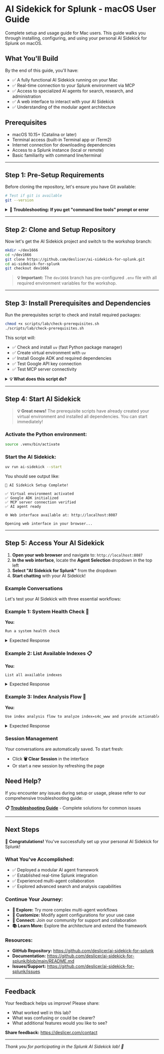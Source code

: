 # AI Sidekick for Splunk - macOS User Guide

Complete setup and usage guide for Mac users. This guide walks you through installing, configuring, and using your personal AI Sidekick for Splunk on macOS.

## What You'll Build

By the end of this guide, you'll have:
- ✅ A fully functional AI Sidekick running on your Mac
- ✅ Real-time connection to your Splunk environment via MCP
- ✅ Access to specialized AI agents for search, research, and administration
- ✅ A web interface to interact with your AI Sidekick
- ✅ Understanding of the modular agent architecture

## Prerequisites

- macOS 10.15+ (Catalina or later)
- Terminal access (built-in Terminal app or iTerm2)
- Internet connection for downloading dependencies
- Access to a Splunk instance (local or remote)
- Basic familiarity with command line/terminal

---

## Step 1: Pre-Setup Requirements

Before cloning the repository, let's ensure you have Git available:

```bash
# Test if git is available
git --version
```

<details>
<summary><strong>🔧 Troubleshooting: If you get "command line tools" prompt or error</strong></summary>

If you see a popup asking to install Command Line Tools or get an error like "xcrun: error: invalid active developer path", follow these steps:

1. **Install Xcode Command Line Tools:**
   ```bash
   xcode-select --install
   ```

2. **Wait for installation to complete** (this may take several minutes)

3. **Verify installation:**
   ```bash
   xcode-select -p
   ```
   You should see: `/Applications/Xcode.app/Contents/Developer` or `/Library/Developer/CommandLineTools`

4. **Test Git again:**
   ```bash
   git --version
   ```
   You should see something like: `git version 2.39.3 (Apple Git-145)`

5. **If still having issues, try:**
   ```bash
   sudo xcode-select --reset
   xcode-select --install
   ```

</details>

---

## Step 2: Clone and Setup Repository

Now let's get the AI Sidekick project and switch to the workshop branch:

```bash
mkdir ~/dev1666
cd ~/dev1666
git clone https://github.com/deslicer/ai-sidekick-for-splunk.git
cd ai-sidekick-for-splunk
git checkout dev1666
```

> **💡 Important:** The `dev1666` branch has pre-configured `.env` file with all required environment variables for the workshop.

---

## Step 3: Install Prerequisites and Dependencies

Run the prerequisites script to check and install required packages:

```bash
chmod +x scripts/lab/check-prerequisites.sh
./scripts/lab/check-prerequisites.sh
```

This script will:
- ✅ Check and install `uv` (fast Python package manager) 
- ✅ Create virtual environment with `uv`
- ✅ Install Google ADK and required dependencies
- ✅ Test Google API key connection
- ✅ Test MCP server connectivity

<details>
<summary><strong>💡 What does this script do?</strong></summary>

The script uses a **UV-First Approach**:
- **No Python installation needed** - `uv` automatically downloads and manages Python 3.11+ for the project
- **Automatic environment setup** - Creates `.venv` and installs all dependencies
- **Cross-platform compatibility** - Works on macOS, Linux, and Windows
- **Fast and reliable** - Uses `uv` for faster package installation

> **💡 Note:** `uv` automatically downloads and manages the required Python version (3.11+) for the project, so you don't need to install Python separately.
</details>

---

## Step 4: Start AI Sidekick

> **💡 Great news!** The prerequisite scripts have already created your virtual environment and installed all dependencies. You can start immediately!

### Activate the Python environment:

```bash
source .venv/bin/activate
```

### Start the AI Sidekick:

```bash
uv run ai-sidekick --start
```

You should see output like:
```
🚀 AI Sidekick Setup Complete!

✅ Virtual environment activated
✅ Google ADK initialized
✅ MCP server connection verified
✅ AI agent ready

🌐 Web interface available at: http://localhost:8087

Opening web interface in your browser...
```

---

## Step 5: Access Your AI Sidekick

1. **Open your web browser** and navigate to: `http://localhost:8087`
2. **In the web interface**, locate the **Agent Selection** dropdown in the top left
3. **Select "AI Sidekick for Splunk"** from the dropdown
4. **Start chatting** with your AI Sidekick!

### Example Conversations

Let's test your AI Sidekick with three essential workflows:

### Example 1: System Health Check 🏥

**You:**
```bash
Run a system health check
```

<details>
<summary>Expected Response</summary>

The AI Sidekick will:
- Automatically delegate to the **System Health Check Flow** (FlowPilot workflow)
- Check Splunk connectivity and version
- Verify data ingestion (last 24 hours)
- Assess basic system performance
- Provide health recommendations and educational insights

**Sample Output:**
```
✅ System Health Check Complete

📊 System Overview:
- Splunk Version: 9.4.0 (Build: abc123)
- System Status: Healthy
- Data Flow: Active (1.2M events/24h)

🎯 Health Assessment:
- ✅ Splunk services running normally
- ✅ Data ingestion active
- ⚠️  Consider index optimization for better performance

📚 Educational Insights:
This health check verified your Splunk environment is ready for workshop activities.
```
</details>

### Example 2: List Available Indexes 📋

**You:**
```bash
List all available indexes
```

<details>
<summary>Expected Response</summary>

The SplunkShow agent will:
- Connect to your Splunk environment
- Retrieve all available indexes
- Show data volume and last update information
- Provide index usage recommendations

**Sample Output:**
```
📋 Available Splunk Indexes:

🔍 Core Indexes:
- main (2.1GB, last event: 2 minutes ago)
- _internal (890MB, last event: 30 seconds ago)
- _audit (45MB, last event: 1 minute ago)

🏢 Workshop Indexes:
- pas (1.5GB, last event: 5 minutes ago)
- security (780MB, last event: 3 minutes ago)

💡 Recommendation: Use 'pas' index for analysis exercises - it has rich sample data perfect for learning.
```
</details>

### Example 3: Index Analysis Flow 🔬

**You:**
```bash
Use index analysis flow to analyze index=s4c_www and provide actionable insights
```

<details>
<summary>Expected Response</summary>

The **Index Analysis Flow** (FlowPilot workflow) will execute a comprehensive analysis:

**Phase 1: Data Collection** - Gather basic index information and samples
**Phase 2: Field Analysis** - Analyze field patterns and distributions
**Phase 3: Pattern Recognition** - Identify trends and anomalies
**Phase 4: Volume Assessment** - Evaluate data volume and performance
**Phase 5: Insight Generation** - Generate actionable business insights

**Sample Output:**
```
🔬 Index Analysis Complete: s4c_www

📊 Analysis Summary:
- Total Events: 2,456,789 events
- Time Range: 30 days
- Primary Sourcetypes: access_combined (60%), error_log (25%), ssl_access (15%)
- Peak Activity: Business hours (9 AM - 6 PM) with weekend traffic

🎯 Actionable Insights:

🔒 Security Analyst:
- Monitor 404 error patterns (detected unusual spikes)
- Set up alerts for suspicious user agents and bot traffic
- Dashboard: | search index=s4c_www status=404 | stats count by clientip

⚙️ DevOps Engineer:
- SSL certificate errors increasing (5% of traffic)
- High response times during peak hours (>2s average)
- Monitor: | search index=s4c_www ssl_error | timechart span=1h count

📈 Business Analyst:
- Mobile traffic growing 25% month-over-month
- Popular content pages driving 70% of engagement
- Track: | search index=s4c_www | stats count by uri_path | sort -count

🚀 Next Steps:
1. Implement recommended dashboards
2. Set up automated monitoring alerts
3. Schedule regular index health checks
```
</details>

### Session Management

Your conversations are automatically saved. To start fresh:
- Click **🗑️ Clear Session** in the interface
- Or start a new session by refreshing the page

## Need Help?

If you encounter any issues during setup or usage, please refer to our comprehensive troubleshooting guide:

**📋 [Troubleshooting Guide](TROUBLESHOOTING.md)** - Complete solutions for common issues

---

## Next Steps

🎉 **Congratulations!** You've successfully set up your personal AI Sidekick for Splunk!

### What You've Accomplished:
- ✅ Deployed a modular AI agent framework
- ✅ Established real-time Splunk integration
- ✅ Experienced multi-agent collaboration
- ✅ Explored advanced search and analysis capabilities

### Continue Your Journey:
- **🌟 Explore:** Try more complex multi-agent workflows
- **🚀 Customize:** Modify agent configurations for your use case
- **🤝 Connect:** Join our community for support and collaboration
- **📚 Learn More:** Explore the architecture and extend the framework

### Resources:
- **GitHub Repository:** https://github.com/deslicer/ai-sidekick-for-splunk
- **Documentation:** https://github.com/deslicer/ai-sidekick-for-splunk/blob/main/README.md
- **Issues/Support:** https://github.com/deslicer/ai-sidekick-for-splunk/issues

---

## Feedback

Your feedback helps us improve! Please share:
- What worked well in this lab?
- What was confusing or could be clearer?
- What additional features would you like to see?

**Share feedback:** https://deslicer.com/contact

---

*Thank you for participating in the Splunk AI Sidekick lab! 🚀*
